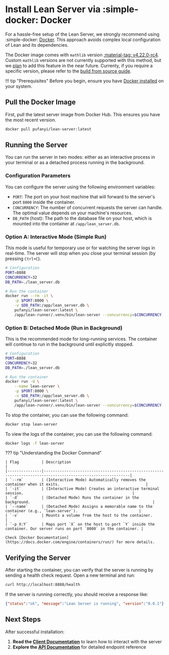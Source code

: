 # Install Lean Server via :simple-docker: Docker

For a hassle-free setup of the Lean Server, we strongly recommend using :simple-docker: [Docker](https://www.docker.com/). This approach avoids complex local configuration of Lean and its dependencies.

The Docker image comes with `mathlib` version [:material-tag: v4.22.0-rc4](https://github.com/leanprover-community/mathlib4/releases/tag/v4.22.0-rc4). Custom `mathlib` versions are not currently supported with this method, but we [plan](../dev/todos.md) to add this feature in the near future. Currenty, if you require a specific version, please refer to the [build from source guide](./source.md).

!!! tip "Prerequisites"
    Before you begin, ensure you have [Docker installed](https://docs.docker.com/engine/install/) on your system.

## Pull the Docker Image

First, pull the latest server image from Docker Hub. This ensures you have the most recent version.

```bash
docker pull pufanyi/lean-server:latest
```

## Running the Server

You can run the server in two modes: either as an interactive process in your terminal or as a detached process running in the background.

### Configuration Parameters

You can configure the server using the following environment variables:

-   `PORT`: The port on your host machine that will forward to the server's port `8000` inside the container.
-   `CONCURRENCY`: The number of concurrent requests the server can handle. The optimal value depends on your machine's resources.
-   `DB_PATH` (host): The path to the database file on your host, which is mounted into the container at `/app/lean_server.db`.

### Option A: Interactive Mode (Simple Run)

This mode is useful for temporary use or for watching the server logs in real-time. The server will stop when you close your terminal session (by pressing `Ctrl+C`).

```bash
# Configuration
PORT=8888
CONCURRENCY=32
DB_PATH=./lean_server.db

# Run the container
docker run --rm -it \
    -p $PORT:8000 \
    -v $DB_PATH:/app/lean_server.db \
    pufanyi/lean-server:latest \
    /app/lean-runner/.venv/bin/lean-server --concurrency=$CONCURRENCY
```

### Option B: Detached Mode (Run in Background)

This is the recommended mode for long-running services. The container will continue to run in the background until explicitly stopped.

```bash
# Configuration
PORT=8888
CONCURRENCY=32
DB_PATH=./lean_server.db

# Run the container
docker run -d \
    --name lean-server \
    -p $PORT:8000 \
    -v $DB_PATH:/app/lean_server.db \
    pufanyi/lean-server:latest \
    /app/lean-runner/.venv/bin/lean-server --concurrency=$CONCURRENCY
```

To stop the container, you can use the following command:

```bash
docker stop lean-server
```

To view the logs of the container, you can use the following command:

```bash
docker logs -f lean-server
```

??? tip "Understanding the Docker Command"

    | Flag          | Description                                                                                                |
    |---------------|------------------------------------------------------------------------------------------------------------|
    | `--rm`        | (Interactive Mode) Automatically removes the container when it exits.                                      |
    | `-it`         | (Interactive Mode) Creates an interactive terminal session.                                                |
    | `-d`          | (Detached Mode) Runs the container in the background.                                                      |
    | `--name`      | (Detached Mode) Assigns a memorable name to the container (e.g., `lean-server`).                           |
    | `-v`          | Mounts a volume from the host to the container.                                            |
    | `-p X:Y`      | Maps port `X` on the host to port `Y` inside the container. Our server runs on port `8000` in the container. |

    Check [Docker Documentation](https://docs.docker.com/engine/containers/run/) for more details.

## Verifying the Server

After starting the container, you can verify that the server is running by sending a health check request. Open a new terminal and run:

```bash
curl http://localhost:8888/health
```

If the server is running correctly, you should receive a response like:

```json
{"status":"ok", "message":"Lean Server is running", "version":"0.0.1"}
```

## Next Steps

After successful installation:

1. **Read the [Client Documentation](../client/index.md)** to learn how to interact with the server
2. **Explore the [API Documentation](../api.md)** for detailed endpoint reference

